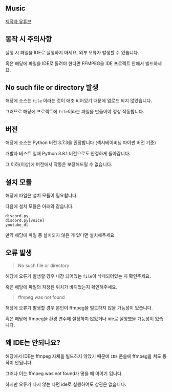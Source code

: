## Music
[제작자 유튜브](https://www.youtube.com/channel/UCv1unZDLpiO6c_7cBte7ZrA)

## 동작 시 주의사항
실행 시 파일을 IDE로 실행하지 마세요, 외부 오류가 발생할 수 있습니다.

혹은 해당에 파일을 IDE로 돌려야 한다면 FFMPEG을 IDE 프로젝트 안에서 빌드하세요.

## No such file or directory 발생

해당에 소스는 `file` 이라는 것이 애초 비어있기 때문에 업로드 되지 않았습니다.

그러므로 해당에 프로젝트에 `file`이라는 파일을 만들어야 정상 작동합니다.

## 버전
해당에 소스는 Python 버전 3.7.3을 권장합니다 (섹시베이비님 파이썬 버전 기준)

개발자 테스트 일때 Python 3.8.1 버전으로도 안정하게 돌아갑니다.

그 이하(이상)에 버전에서 작동은 보장해드릴 수 없습니다.

## 설치 모듈
해당에 파일은 설치 모듈이 필요합니다.

다음에 설치 모듈은 아래와 같습니다.

```
discord.py
discord.py[voice]
youtube_dl
```

만약 해당에 파일 중 설치되지 않은 게 있다면 설치해주세요

## 오류 발생

> No such file or directory

해당에 오류가 발생할 경우 내장 되어있는 `file`이 삭제되어있는 지 확인주세요.

혹은 해당에 파일의 지정된 위치가 바뀌었는지 확인해주세요.

> ffmpeg was not found

해당에 오류가 발생할 경우 본인이 ffmpeg을 빌드하지 않을 가능성이 있습니다.

혹은 해당에 ffmpeg을 환경 변수에 설정하지 않았거나 ide로 실행했을 가능성이 있습니다.

## 왜 IDE는 안되나요?
해당에서 IDE는 ffmpeg 자체을 빌드하지 않았기 때문에 `IDE` 콘솔에 ffmpeg을 쳐도 동작이 안됩니다.

그러나 이는 ffmpeg was not found가 떻을 때 이야기 입니다.

하지만 오류가 나지 않는 다면 ide로 실행하여도 상관은 없습니다.

